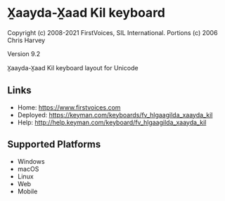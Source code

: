 X̱aayda-X̱aad Kil keyboard
======================

Copyright (c) 2008-2021 FirstVoices, SIL International. Portions (c) 2006 Chris Harvey

Version 9.2

X̱aayda-X̱aad Kil keyboard layout for Unicode

Links
-----

 * Home:     <https://www.firstvoices.com>
 * Deployed: <https://keyman.com/keyboards/fv_hlgaagilda_xaayda_kil>
 * Help:     <http://help.keyman.com/keyboard/fv_hlgaagilda_xaayda_kil>
 
Supported Platforms
-------------------

 * Windows
 * macOS
 * Linux
 * Web
 * Mobile
